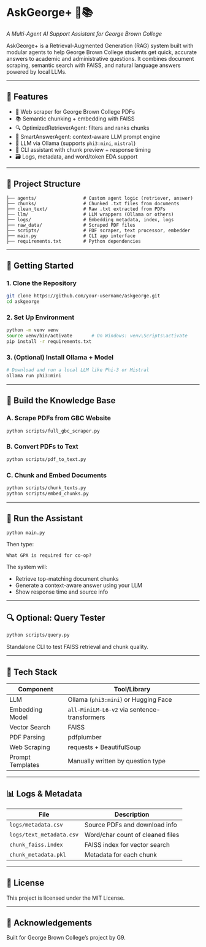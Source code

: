 # AskGeorge+ 🧠📚  
*A Multi-Agent AI Support Assistant for George Brown College*

AskGeorge+ is a Retrieval-Augmented Generation (RAG) system built with modular agents to help George Brown College students get quick, accurate answers to academic and administrative questions. It combines document scraping, semantic search with FAISS, and natural language answers powered by local LLMs.

---

## 🔧 Features

- 📄 Web scraper for George Brown College PDFs  
- 📚 Semantic chunking + embedding with FAISS  
- 🔍 OptimizedRetrieverAgent: filters and ranks chunks  
- 💬 SmartAnswerAgent: context-aware LLM prompt engine  
- 🧠 LLM via Ollama (supports `phi3:mini`, `mistral`)  
- 🧪 CLI assistant with chunk preview + response timing  
- 🗃️ Logs, metadata, and word/token EDA support  

---

## 📁 Project Structure

```
├── agents/                 # Custom agent logic (retriever, answer)
├── chunks/                 # Chunked .txt files from documents
├── clean_text/             # Raw .txt extracted from PDFs
├── llm/                    # LLM wrappers (Ollama or others)
├── logs/                   # Embedding metadata, index, logs
├── raw_data/               # Scraped PDF files
├── scripts/                # PDF scraper, text processor, embedder
├── main.py                 # CLI app interface
├── requirements.txt        # Python dependencies
```

---

## 🚀 Getting Started

### 1. Clone the Repository
```bash
git clone https://github.com/your-username/askgeorge.git
cd askgeorge
```

### 2. Set Up Environment
```bash
python -m venv venv
source venv/bin/activate       # On Windows: venv\Scripts\activate
pip install -r requirements.txt
```

### 3. (Optional) Install Ollama + Model
```bash
# Download and run a local LLM like Phi-3 or Mistral
ollama run phi3:mini
```

---

## 🔄 Build the Knowledge Base

### A. Scrape PDFs from GBC Website
```bash
python scripts/full_gbc_scraper.py
```

### B. Convert PDFs to Text
```bash
python scripts/pdf_to_text.py
```

### C. Chunk and Embed Documents
```bash
python scripts/chunk_texts.py
python scripts/embed_chunks.py
```

---

## 💬 Run the Assistant

```bash
python main.py
```

Then type:
```
What GPA is required for co-op?
```

The system will:
- Retrieve top-matching document chunks  
- Generate a context-aware answer using your LLM  
- Show response time and source info  

---

## 🔍 Optional: Query Tester
```bash
python scripts/query.py
```
Standalone CLI to test FAISS retrieval and chunk quality.

---

## 🧠 Tech Stack

| Component          | Tool/Library                         |
|--------------------|--------------------------------------|
| LLM                | Ollama (`phi3:mini`) or Hugging Face |
| Embedding Model    | `all-MiniLM-L6-v2` via sentence-transformers |
| Vector Search      | FAISS                                |
| PDF Parsing        | pdfplumber                           |
| Web Scraping       | requests + BeautifulSoup             |
| Prompt Templates   | Manually written by question type    |

---

## 📊 Logs & Metadata

| File                     | Description                          |
|--------------------------|--------------------------------------|
| `logs/metadata.csv`      | Source PDFs and download info        |
| `logs/text_metadata.csv` | Word/char count of cleaned files     |
| `chunk_faiss.index`      | FAISS index for vector search        |
| `chunk_metadata.pkl`     | Metadata for each chunk              |

---

## 📝 License

This project is licensed under the MIT License.

---

## 🙌 Acknowledgements

Built for George Brown College’s project by G9.
